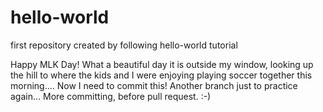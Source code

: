 # hello-world
first repository created by following hello-world tutorial

Happy MLK Day! What a beautiful day it is outside my window, looking up the hill to where the kids and I were enjoying playing soccer together this morning....
Now I need to commit this!
Another branch just to practice again...
More committing, before pull request. :-)
